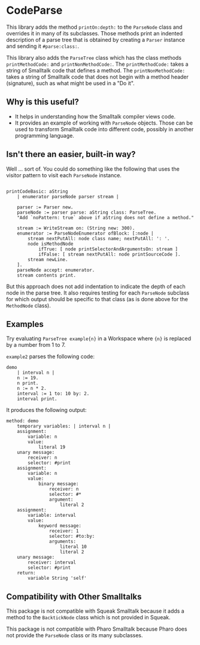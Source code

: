 # CodeParse

This library adds the method `printOn:depth:` to the `ParseNode` class
and overrides it in many of its subclasses.
Those methods print an indented description of a parse tree
that is obtained by creating a `Parser` instance and sending it `#parse:class:`.

This library also adds the `ParseTree` class which has
the class methods `printMethodCode:` and `printNonMethodCode:`.
The `printMethodCode:` takes a string of Smalltalk code that defines a method.
The `printNonMethodCode:` takes a string of Smalltalk code
that does not begin with a method header (signature),
such as what might be used in a "Do it".

## Why is this useful?

- It helps in understanding how the Smalltalk compiler views code.
- It provides an example of working with `ParseNode` objects.
  Those can be used to transform Smalltalk code into different code,
  possibly in another programming language.

## Isn't there an easier, built-in way?

Well ... sort of. You could do something like the following
that uses the visitor pattern to visit each `ParseNode` instance.

```smalltalk

printCodeBasic: aString
    | enumerator parseNode parser stream |

    parser := Parser new.
    parseNode := parser parse: aString class: ParseTree.
    "Add `noPattern: true` above if aString does not define a method."

    stream := WriteStream on: (String new: 300).
    enumerator := ParseNodeEnumerator ofBlock: [:node |
        stream nextPutAll: node class name; nextPutAll: ': '.
        node isMethodNode
            ifTrue: [ node printSelectorAndArgumentsOn: stream ]
            ifFalse: [ stream nextPutAll: node printSourceCode ].
        stream newLine.
    ].
    parseNode accept: enumerator.
    stream contents print.
```

But this approach does not add indentation to
indicate the depth of each node in the parse tree.
It also requires testing for each `ParseNode` subclass
for which output should be specific to that class
(as is done above for the `MethodNode` class).

## Examples

Try evaluating `ParseTree example{n}` in a Workspace
where `{n}` is replaced by a number from 1 to 7.

`example2` parses the following code:

```smalltalk
demo
    | interval n |
    n := 19.
    n print.
    n := n * 2.
    interval := 1 to: 10 by: 2.
    interval print.
```

It produces the following output:

```text
method: demo
    temporary variables: | interval n |
    assignment:
        variable: n
        value:
            literal 19
    unary message:
        receiver: n
        selector: #print
    assignment:
        variable: n
        value:
            binary message:
                receiver: n
                selector: #*
                argument:
                    literal 2
    assignment:
        variable: interval
        value:
            keyword message:
                receiver: 1
                selector: #to:by:
                arguments:
                    literal 10
                    literal 2
    unary message:
        receiver: interval
        selector: #print
    return:
        variable String 'self'
```

## Compatibility with Other Smalltalks

This package is not compatible with Squeak Smalltalk
because it adds a method to the `BacktickNode` class
which is not provided in Squeak.

This package is not compatible with Pharo Smalltalk because
Pharo does not provide the `ParseNode` class or its many subclasses.
